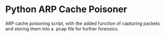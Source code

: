 # Python ARP Cache Poisoner
ARP cache poisoning script, with the added function of capturing packets and storing them into a .pcap file for further forensics.
